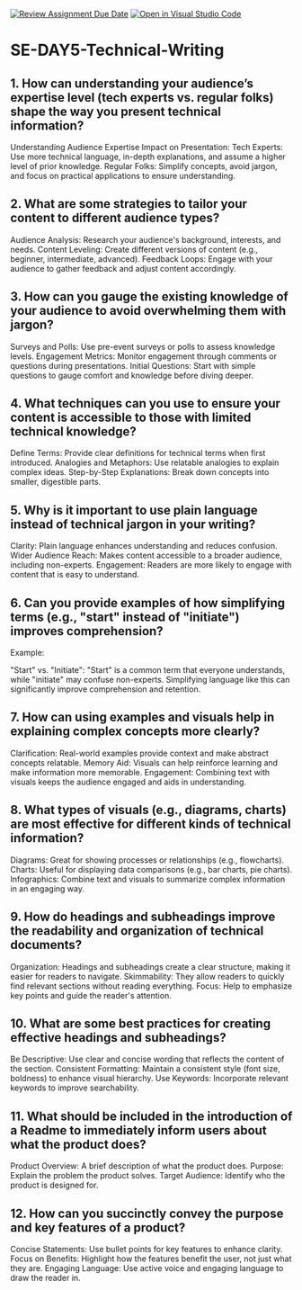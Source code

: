 [![Review Assignment Due Date](https://classroom.github.com/assets/deadline-readme-button-22041afd0340ce965d47ae6ef1cefeee28c7c493a6346c4f15d667ab976d596c.svg)](https://classroom.github.com/a/zsAR-pyY)
[![Open in Visual Studio Code](https://classroom.github.com/assets/open-in-vscode-2e0aaae1b6195c2367325f4f02e2d04e9abb55f0b24a779b69b11b9e10269abc.svg)](https://classroom.github.com/online_ide?assignment_repo_id=18534437&assignment_repo_type=AssignmentRepo)
# SE-DAY5-Technical-Writing
## 1. How can understanding your audience’s expertise level (tech experts vs. regular folks) shape the way you present technical information?
Understanding Audience Expertise
Impact on Presentation:
Tech Experts: Use more technical language, in-depth explanations, and assume a higher level of prior knowledge.
Regular Folks: Simplify concepts, avoid jargon, and focus on practical applications to ensure understanding.

## 2. What are some strategies to tailor your content to different audience types?
Audience Analysis: Research your audience's background, interests, and needs.
Content Leveling: Create different versions of content (e.g., beginner, intermediate, advanced).
Feedback Loops: Engage with your audience to gather feedback and adjust content accordingly.

## 3. How can you gauge the existing knowledge of your audience to avoid overwhelming them with jargon?
Surveys and Polls: Use pre-event surveys or polls to assess knowledge levels.
Engagement Metrics: Monitor engagement through comments or questions during presentations.
Initial Questions: Start with simple questions to gauge comfort and knowledge before diving deeper.

## 4. What techniques can you use to ensure your content is accessible to those with limited technical knowledge?
Define Terms: Provide clear definitions for technical terms when first introduced.
Analogies and Metaphors: Use relatable analogies to explain complex ideas.
Step-by-Step Explanations: Break down concepts into smaller, digestible parts.

## 5. Why is it important to use plain language instead of technical jargon in your writing?
Clarity: Plain language enhances understanding and reduces confusion.
Wider Audience Reach: Makes content accessible to a broader audience, including non-experts.
Engagement: Readers are more likely to engage with content that is easy to understand.

## 6. Can you provide examples of how simplifying terms (e.g., "start" instead of "initiate") improves comprehension?
Example:

"Start" vs. "Initiate":
"Start" is a common term that everyone understands, while "initiate" may confuse non-experts.
Simplifying language like this can significantly improve comprehension and retention.

## 7. How can using examples and visuals help in explaining complex concepts more clearly?
Clarification: Real-world examples provide context and make abstract concepts relatable.
Memory Aid: Visuals can help reinforce learning and make information more memorable.
Engagement: Combining text with visuals keeps the audience engaged and aids in understanding.

## 8. What types of visuals (e.g., diagrams, charts) are most effective for different kinds of technical information?
Diagrams: Great for showing processes or relationships (e.g., flowcharts).
Charts: Useful for displaying data comparisons (e.g., bar charts, pie charts).
Infographics: Combine text and visuals to summarize complex information in an engaging way.

## 9. How do headings and subheadings improve the readability and organization of technical documents?
Organization: Headings and subheadings create a clear structure, making it easier for readers to navigate.
Skimmability: They allow readers to quickly find relevant sections without reading everything.
Focus: Help to emphasize key points and guide the reader's attention.

## 10. What are some best practices for creating effective headings and subheadings?
Be Descriptive: Use clear and concise wording that reflects the content of the section.
Consistent Formatting: Maintain a consistent style (font size, boldness) to enhance visual hierarchy.
Use Keywords: Incorporate relevant keywords to improve searchability.

## 11. What should be included in the introduction of a Readme to immediately inform users about what the product does?
Product Overview: A brief description of what the product does.
Purpose: Explain the problem the product solves.
Target Audience: Identify who the product is designed for.

## 12. How can you succinctly convey the purpose and key features of a product?
Concise Statements: Use bullet points for key features to enhance clarity.
Focus on Benefits: Highlight how the features benefit the user, not just what they are.
Engaging Language: Use active voice and engaging language to draw the reader in.
